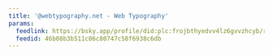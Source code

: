 ```yaml
---
title: '@webtypography.net - Web Typography'
params:
  feedlink: https://bsky.app/profile/did:plc:frojbthyedvv4lz6gvvzhcyb/rss
  feedid: 46b08b3b511c06c80747c58f6938c6db
---
```

